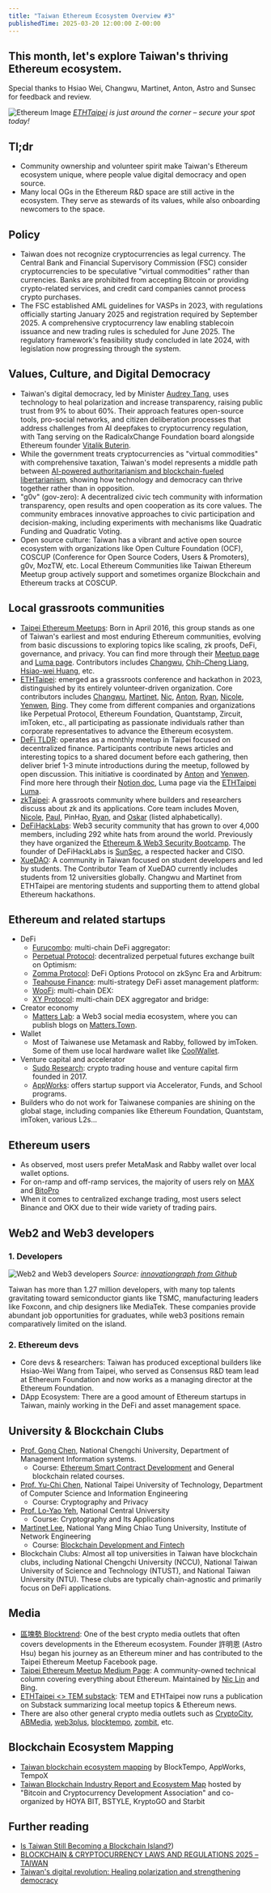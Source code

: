 ```yaml
---
title: "Taiwan Ethereum Ecosystem Overview #3"
publishedTime: 2025-03-20 12:00:00 Z-00:00
---
```


## This month, let's explore Taiwan's thriving Ethereum ecosystem.

Special thanks to Hsiao Wei, Changwu, Martinet, Anton, Astro and Sunsec for feedback and review.

![Ethereum Image](https://media.beehiiv.com/cdn-cgi/image/fit=scale-down,format=auto,onerror=redirect,quality=80/uploads/asset/file/98db0321-df12-4d57-a14c-82f00edba640/Screenshot_2025-03-20_at_20.05.08.png?t=1742497577)
*[ETHTaipei](https://ethtaipei.org/) is just around the corner – secure your spot today!*

## Tl;dr

- Community ownership and volunteer spirit make Taiwan's Ethereum ecosystem unique, where people value digital democracy and open source.
- Many local OGs in the Ethereum R&D space are still active in the ecosystem. They serve as stewards of its values, while also onboarding newcomers to the space.

## Policy

- Taiwan does not recognize cryptocurrencies as legal currency. The Central Bank and Financial Supervisory Commission (FSC) consider cryptocurrencies to be speculative "virtual commodities" rather than currencies. Banks are prohibited from accepting Bitcoin or providing crypto-related services, and credit card companies cannot process crypto purchases.
- The FSC established AML guidelines for VASPs in 2023, with regulations officially starting January 2025 and registration required by September 2025. A comprehensive cryptocurrency law enabling stablecoin issuance and new trading rules is scheduled for June 2025. The regulatory framework's feasibility study concluded in late 2024, with legislation now progressing through the system.

## Values, Culture, and Digital Democracy

- Taiwan's digital democracy, led by Minister [Audrey Tang](https://en.wikipedia.org/wiki/Audrey_Tang), uses technology to heal polarization and increase transparency, raising public trust from 9% to about 60%. Their approach features open-source tools, pro-social networks, and citizen deliberation processes that address challenges from AI deepfakes to cryptocurrency regulation, with Tang serving on the RadicalxChange Foundation board alongside Ethereum founder [Vitalik Buterin](https://x.com/VitalikButerin).
- While the government treats cryptocurrencies as "virtual commodities" with comprehensive taxation, Taiwan's model represents a middle path between [AI-powered authoritarianism and blockchain-fueled libertarianism](https://time.com/6979012/audrey-tang-interview-plurality-democracy/), showing how technology and democracy can thrive together rather than in opposition.
- "g0v" (gov-zero): A decentralized civic tech community with information transparency, open results and open cooperation as its core values. The community embraces innovative approaches to civic participation and decision-making, including experiments with mechanisms like Quadratic Funding and Quadratic Voting.
- Open source culture: Taiwan has a vibrant and active open source ecosystem with organizations like Open Culture Foundation (OCF), COSCUP (Conference for Open Source Coders, Users & Promoters), g0v, MozTW, etc. Local Ethereum Communities like Taiwan Ethereum Meetup group actively support and sometimes organize Blockchain and Ethereum tracks at COSCUP.

## Local grassroots communities

- [Taipei Ethereum Meetups](https://www.meetup.com/taipei-ethereum-meetup/): Born in April 2016, this group stands as one of Taiwan's earliest and most enduring Ethereum communities, evolving from basic discussions to exploring topics like scaling, zk proofs, DeFi, governance, and privacy. You can find more through their [Meetup page](https://www.meetup.com/Taipei-Ethereum-Meetup/) and [Luma page](https://lu.ma/taipei-ethereum-meetup). Contributors includes [Changwu](https://x.com/changwu_eth), [Chih-Cheng Liang](https://x.com/cc_liang), [Hsiao-wei Huang](https://x.com/hsiao_wei), etc.
- [ETHTaipei](https://ethtaipei.org/): emerged as a grassroots conference and hackathon in 2023, distinguished by its entirely volunteer-driven organization. Core contributors includes [Changwu](https://x.com/changwu_tw), [Martinet](https://x.com/martinetlee), [Nic](https://x.com/martinetlee), [Anton](https://x.com/antonttc), [Ryan](https://x.com/ryanycwEth), [Nicole](https://x.com/cc03668), [Yenwen](https://x.com/tempofeng), [Bing](https://x.com/HugeBing). They come from different companies and organizations like Perpetual Protocol, Ethereum Foundation, Quantstamp, Zircuit, imToken, etc., all participating as passionate individuals rather than corporate representatives to advance the Ethereum ecosystem.
- [DeFi TLDR](https://www.notion.so/perp/DeFi-TLDR-2508a2bd092f4a519b82dc6f8e76e735): operates as a monthly meetup in Taipei focused on decentralized finance. Participants contribute news articles and interesting topics to a shared document before each gathering, then deliver brief 1-3 minute introductions during the meetup, followed by open discussion. This initiative is coordinated by [Anton](https://x.com/antonttc) and [Yenwen](https://x.com/yenwen_lee). Find more here through their [Notion doc](https://www.notion.so/perp/DeFi-TLDR-32-1aa2f08f1ad9805eb61df651e5d4ddad), Luma page via the [ETHTaipei Luma](https://lu.ma/ETHTaipei_2025).
- [zkTaipei](https://x.com/zktaipei): A grassroots community where builders and researchers discuss about zk and its applications. Core team includes Moven, [Nicole](https://x.com/cc03668), [Paul](https://x.com/nooma4286), PinHao, [Ryan](https://x.com/ryanycwEth), and [Oskar](https://x.com/oskarth) (listed alphabetically).
- [DeFiHackLabs](https://github.com/SunWeb3Sec/DeFiHackLabs): Web3 security community that has grown to over 4,000 members, including 292 white hats from around the world. Previously they have organized the [Ethereum & Web3 Security Bootcamp](https://defihacklabs.io/bootcamp/index.html). The founder of DeFiHackLabs is [SunSec](https://x.com/1nf0s3cpt), a respected hacker and CISO.
- [XueDAO](https://www.xuedao.xyz/): A community in Taiwan focused on student developers and led by students. The Contributor Team of XueDAO currently includes students from 12 universities globally. Changwu and Martinet from ETHTaipei are mentoring students and supporting them to attend global Ethereum hackathons.

## Ethereum and related startups

- DeFi
    - [Furucombo](https://furucombo.app/): multi-chain DeFi aggregator:
    - [Perpetual Protocol](https://perp.com/): decentralized perpetual futures exchange built on Optimism:
    - [Zomma Protocol](https://zomma.pro/): DeFi Options Protocol on zkSync Era and Arbitrum:
    - [Teahouse Finance](https://teahouse.finance/): multi-strategy DeFi asset management platform:
    - [WooFi](https://woofi.com/about): multi-chain DEX:
    - [XY Protocol](https://xy.finance/): multi-chain DEX aggregator and bridge:
- Creator economy
    - [Matters Lab](https://matters-lab.io/): a Web3 social media ecosystem, where you can publish blogs on [Matters.Town](https://matters.town).
- Wallet
    - Most of Taiwanese use Metamask and Rabby, followed by imToken. Some of them use local hardware wallet like [CoolWallet](https://www.coolwallet.io).
- Venture capital and accelerator
    - [Sudo Research](https://sudoresearch.com/): crypto trading house and venture capital firm founded in 2017.
    - [AppWorks](https://appworks.tw/): offers startup support via Accelerator, Funds, and School programs.
- Builders who do not work for Taiwanese companies are shining on the global stage, including companies like Ethereum Foundation, Quantstam, imToken, various L2s...

## Ethereum users

- As observed, most users prefer MetaMask and Rabby wallet over local wallet options.
- For on-ramp and off-ramp services, the majority of users rely on [MAX](https://max.maicoin.com/) and [BitoPro](https://www.bitopro.com/)
- When it comes to centralized exchange trading, most users select Binance and OKX due to their wide variety of trading pairs.

## Web2 and Web3 developers

### 1. Developers
![Web2 and Web3 developers](https://media.beehiiv.com/cdn-cgi/image/fit=scale-down,format=auto,onerror=redirect,quality=80/uploads/asset/file/11ba09e4-909b-4fce-ab63-38f372aafad9/image.png?t=1742497132)
*Source: [innovationgraph from Github](https://innovationgraph.github.com/global-metrics/developers)*

Taiwan has more than 1.27 million developers, with many top talents gravitating toward semiconductor giants like TSMC, manufacturing leaders like Foxconn, and chip designers like MediaTek. These companies provide abundant job opportunities for graduates, while web3 positions remain comparatively limited on the island.

### 2. Ethereum devs
- Core devs & researchers: Taiwan has produced exceptional builders like Hsiao-Wei Wang from Taipei, who served as Consensus R&D team lead at Ethereum Foundation and now works as a managing director at the Ethereum Foundation.
- DApp Ecosystem: There are a good amount of Ethereum startups in Taiwan, mainly working in the DeFi and asset management space.

## University & Blockchain Clubs

- [Prof. Gong Chen](https://mis2.nccu.edu.tw/zh_tw/Faculty/Faculty_01/%E9%99%B3-%E6%81%AD-8231181), National Chengchi University, Department of Management Information systems.
    - Course: [Ethereum Smart Contract Development](https://mis2.nccu.edu.tw/zh_tw/Faculty/Faculty_01/%E9%99%B3-%E6%81%AD-8231181) and General blockchain related courses.
- [Prof. Yu-Chi Chen](https://www-en.ntut.edu.tw/), National Taipei University of Technology, Department of Computer Science and Information Engineering
    - Course: Cryptography and Privacy
- [Prof. Lo-Yao Yeh](https://sites.google.com/site/yehloyao/home), National Central University
    - Course: Cryptography and Its Applications
- [Martinet Lee](https://x.com/martinetlee), National Yang Ming Chiao Tung University, Institute of Network Engineering
    - Course: [Blockchain Development and Fintech](https://timetable.nycu.edu.tw/)
- Blockchain Clubs: Almost all top universities in Taiwan have blockchain clubs, including National Chengchi University (NCCU), National Taiwan University of Science and Technology (NTUST), and National Taiwan University (NTU). These clubs are typically chain-agnostic and primarily focus on DeFi applications.

## Media

- [區塊勢 Blocktrend](https://www.blocktrend.today): One of the best crypto media outlets that often covers developments in the Ethereum ecosystem. Founder 許明恩 (Astro Hsu) began his journey as an Ethereum miner and has contributed to the Taipei Ethereum Meetup Facebook page.
- [Taipei Ethereum Meetup Medium Page](https://medium.com/taipei-ethereum-meetup): A community-owned technical column covering everything about Ethereum. Maintained by [Nic Lin](https://medium.com/@twedusuck) and Bing.
- [ETHTaipei <> TEM substack](https://ethtaipeixtem.substack.com): TEM and ETHTaipei now runs a publication on Substack summarizing local meetup topics & Ethereum news.
- There are also other general crypto media outlets such as [CryptoCity](https://cryptocity.tw/), [ABMedia](https://abmedia.io/), [web3plus](https://web3plus.bnext.com.tw/), [blocktempo](https://www.blocktempo.com/), [zombit](https://zombit.info/), etc.

## Blockchain Ecosystem Mapping

- [Taiwan blockchain ecosystem mapping](https://taiwan.blocktempo.com) by BlockTempo, AppWorks, TempoX
- [Taiwan Blockchain Industry Report and Ecosystem Map](https://map.bcda.tw#introduction) hosted by "Bitcoin and Cryptocurrency Development Association" and co-organized by HOYA BIT, BSTYLE, KryptoGO and Starbit

## Further reading

- [Is Taiwan Still Becoming a Blockchain Island?](https://reports.tiger-research.com/p/2024-taiwan-overview-eng))
- [BLOCKCHAIN & CRYPTOCURRENCY LAWS AND REGULATIONS 2025 – TAIWAN](https://www.globallegalinsights.com/practice-areas/blockchain-cryptocurrency-laws-and-regulations/taiwan/)
- [Taiwan's digital revolution: Healing polarization and strengthening democracy](https://www.hbs.edu/bigs/taiwans-digital-revolution-audrey-tang?utm_source=localethereum.beehiiv.com)
